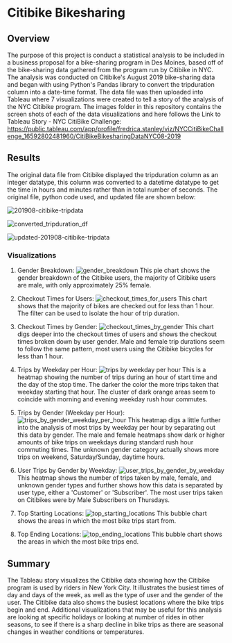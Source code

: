 # Citibike Bikesharing

## Overview
The purpose of this project is conduct a statistical analysis to be included in a business proposal for a bike-sharing program in Des Moines, based off of the bike-sharing data gathered from the program run by Citibike in NYC.  The analysis was conducted on Citibike's August 2019 bike-sharing data and began with using Python's Pandas library to convert the tripduration column into a date-time format.  The data file was then uploaded into Tableau where 7 visualizations were created to tell a story of the analysis of the NYC Citibike program.  The images folder in this repository contains the screen shots of each of the data visualizations and here follows the Link to Tableau Story - NYC CitiBike Challenge: https://public.tableau.com/app/profile/fredrica.stanley/viz/NYCCitiBikeChallenge_16592802481960/CitiBikeBikesharingDataNYC08-2019 

## Results
The original data file from Citibike displayed the tripduration column as an integer datatype, this column was converted to a datetime datatype to get the time in hours and minutes rather than in total number of seconds. The original file, python code used, and updated file are shown below:

![201908-citibike-tripdata](https://user-images.githubusercontent.com/103215123/182047442-60a95024-10ef-454b-a653-7b1afdd84a0d.png)

![converted_tripduration_df](https://user-images.githubusercontent.com/103215123/182047449-e960be62-0483-45fc-9189-4a1283872aa2.png)

![updated-201908-citibike-tripdata](https://user-images.githubusercontent.com/103215123/182047455-2fcad270-3c97-45e1-88c2-7f6febb99dda.png)


### Visualizations 

1. Gender Breakdown:
![gender_breakdown](https://user-images.githubusercontent.com/103215123/182047622-2a0f0f18-c3fa-4c29-9c6d-b30ab2de44d3.png)
This pie chart shows the gender breakdown of the Citibike users, the majority of Citibike users are male, with only approximately 25% female.  

2. Checkout Times for Users:
![checkout_times_for_users](https://user-images.githubusercontent.com/103215123/182047712-4fe10e90-4f81-425d-9649-f1a101c5f573.png)
This chart shows that the majority of bikes are checked out for less than 1 hour.  The filter can be used to isolate the hour of trip duration.  

3.  Checkout Times by Gender: 
![checkout_times_by_gender](https://user-images.githubusercontent.com/103215123/182047882-0f39c165-a8b0-4b99-a994-daf8d2057f6d.png)
This chart digs deeper into the checkout times of users and shows the checkout times broken down by user gender.  Male and female trip durations seem to follow the same pattern, most users using the Citibike bicycles for less than 1 hour. 

4.  Trips by Weekday per Hour:
![trips by weekday per hour](https://user-images.githubusercontent.com/103215123/182048079-8888cc33-1ce4-41d5-a133-e547f3338a21.png)
This is a heatmap showing the number of trips during an hour of start time and the day of the stop time.  The darker the color the more trips taken that weekday starting that hour. The cluster of dark orange areas seem to coincide with morning and evening weekday rush hour commutes. 

5.  Trips by Gender (Weekday per Hour):
![trips_by_gender_weekday_per_hour](https://user-images.githubusercontent.com/103215123/182048288-a642eb25-bce3-4fae-b659-0a26ab3fe24b.png)
This heatmap digs a little further into the analysis of most trips by weekday per hour by separating out this data by gender.  The male and female heatmaps show dark or higher amounts of bike trips on weekdays during standard rush hour commuting times. The unknown gender category actually shows more trips on weekend, Saturday/Sunday, daytime hours. 

6.  User Trips by Gender by Weekday:
![user_trips_by_gender_by_weekday](https://user-images.githubusercontent.com/103215123/182048416-daa18c68-42a1-4a31-9ea2-93b4054e3114.png)
This heatmap shows the number of trips taken by male, female, and unknown gender types and further shows how this data is separated by user type, either a 'Customer' or 'Subscriber'.  The most user trips taken on Citibikes were by Male Subscribers on Thursdays.  

7.  Top Starting Locations: 
![top_starting_locations](https://user-images.githubusercontent.com/103215123/182048564-270d0f6a-e785-4194-ab4e-7623a776a184.png)
This bubble chart shows the areas in which the most bike trips start from. 

8.  Top Ending Locations: 
![top_ending_locations](https://user-images.githubusercontent.com/103215123/182048567-4359d9eb-d192-4fbb-a6b8-432b92afdbf6.png)
This bubble chart shows the areas in which the most bike trips end.  

## Summary
The Tableau story visualizes the Citibike data showing how the Citibike program is used by riders in New York City.  It illustrates the busiest times of day and days of the week, as well as the type of user and the gender of the user.  The Citibike data also shows the busiest locations where the bike trips begin and end.  Additional visualizations that may be useful for this analysis are looking at specific holidays or looking at number of rides in other seasons, to see if there is a sharp decline in bike trips as there are seasonal changes in weather conditions or temperatures. 
